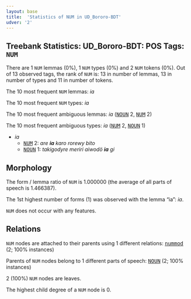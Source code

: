 ```yaml
---
layout: base
title:  'Statistics of NUM in UD_Bororo-BDT'
udver: '2'
---
```


## Treebank Statistics: UD_Bororo-BDT: POS Tags: `NUM`

There are 1 `NUM` lemmas (0%), 1 `NUM` types (0%) and 2 `NUM` tokens (0%).
Out of 13 observed tags, the rank of `NUM` is: 13 in number of lemmas, 13 in number of types and 11 in number of tokens.

The 10 most frequent `NUM` lemmas: <em>ia</em>

The 10 most frequent `NUM` types:  <em>ia</em>

The 10 most frequent ambiguous lemmas: <em>ia</em> (<tt><a href="bor_bdt-pos-NOUN.html">NOUN</a></tt> 2, <tt><a href="bor_bdt-pos-NUM.html">NUM</a></tt> 2)

The 10 most frequent ambiguous types:  <em>ia</em> (<tt><a href="bor_bdt-pos-NUM.html">NUM</a></tt> 2, <tt><a href="bor_bdt-pos-NOUN.html">NOUN</a></tt> 1)


* <em>ia</em>
  * <tt><a href="bor_bdt-pos-NUM.html">NUM</a></tt> 2: <em>are <b>ia</b> karo rorewy bito</em>
  * <tt><a href="bor_bdt-pos-NOUN.html">NOUN</a></tt> 1: <em>takigodyre meriri aiwodö <b>ia</b> gi</em>

## Morphology

The form / lemma ratio of `NUM` is 1.000000 (the average of all parts of speech is 1.466387).

The 1st highest number of forms (1) was observed with the lemma “ia”: <em>ia</em>.

`NUM` does not occur with any features.


## Relations

`NUM` nodes are attached to their parents using 1 different relations: <tt><a href="bor_bdt-dep-nummod.html">nummod</a></tt> (2; 100% instances)

Parents of `NUM` nodes belong to 1 different parts of speech: <tt><a href="bor_bdt-pos-NOUN.html">NOUN</a></tt> (2; 100% instances)

2 (100%) `NUM` nodes are leaves.

The highest child degree of a `NUM` node is 0.

